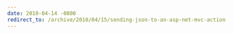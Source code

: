 ```yaml
---
date: 2010-04-14 -0800
redirect_to: /archive/2010/04/15/sending-json-to-an-asp-net-mvc-action-method-argument.aspx/
---
```

